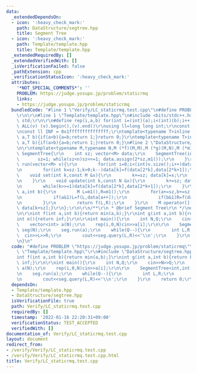 ```yaml
---
data:
  _extendedDependsOn:
  - icon: ':heavy_check_mark:'
    path: DataStructure/segtree.hpp
    title: Segment Tree
  - icon: ':heavy_check_mark:'
    path: Template/template.hpp
    title: Template/template.hpp
  _extendedRequiredBy: []
  _extendedVerifiedWith: []
  _isVerificationFailed: false
  _pathExtension: cpp
  _verificationStatusIcon: ':heavy_check_mark:'
  attributes:
    '*NOT_SPECIAL_COMMENTS*': ''
    PROBLEM: https://judge.yosupo.jp/problem/staticrmq
    links:
    - https://judge.yosupo.jp/problem/staticrmq
  bundledCode: "#line 1 \"Verify/LC_staticrmq.test.cpp\"\n#define PROBLEM \"https://judge.yosupo.jp/problem/staticrmq\"\
    \r\n\r\n#line 1 \"Template/template.hpp\"\n#include <bits/stdc++.h>\r\nusing namespace\
    \ std;\r\n\r\n#define rep(i,a,b) for(int i=(int)(a);i<(int)(b);i++)\r\n#define\
    \ ALL(v) (v).begin(),(v).end()\r\nusing ll=long long int;\r\nconst int inf = 0x3fffffff;\r\
    \nconst ll INF = 0x1fffffffffffffff;\r\ntemplate<typename T>inline bool chmax(T&\
    \ a,T b){if(a<b){a=b;return 1;}return 0;}\r\ntemplate<typename T>inline bool chmin(T&\
    \ a,T b){if(a>b){a=b;return 1;}return 0;}\n#line 2 \"DataStructure/segtree.hpp\"\
    \n\r\ntemplate<typename M,typename N,M (*f)(M,M),M (*g)(M,N),M (*m1)()>struct\
    \ SegmentTree{\r\n    int sz; vector<M> data;\r\n    SegmentTree(int n){\r\n \
    \       sz=1; while(sz<n)sz<<=1; data.assign(2*sz,m1());\r\n    }\r\n    void\
    \ run(vector<M> v){\r\n        for(int i=0;i<(int)v.size();i++)data[i+sz]=v[i];\r\
    \n        for(int k=sz-1;k>0;k--)data[k]=f(data[2*k],data[2*k+1]);\r\n    }\r\n\
    \    void set(int k,const M &x){\r\n        k+=sz; data[k]=x;\r\n        while(k>>=1)data[k]=f(data[2*k],data[2*k+1]);\r\
    \n    }\r\n    void update(int k,const N &x){\r\n        k+=sz; data[k]=g(data[k],x);\r\
    \n        while(k>>=1)data[k]=f(data[2*k],data[2*k+1]);\r\n    }\r\n    M query(int\
    \ a,int b){\r\n        M L=m1(),R=m1();\r\n        for(a+=sz,b+=sz;a<b;a>>=1,b>>=1){\r\
    \n            if(a&1)L=f(L,data[a++]);\r\n            if(b&1)R=f(data[--b],R);\r\
    \n        }\r\n        return f(L,R);\r\n    }\r\n    M operator[](const int &k)const{return\
    \ data[k+sz];}\r\n};\r\n\r\n/**\r\n * @brief Segment Tree\r\n */\n#line 5 \"Verify/LC_staticrmq.test.cpp\"\
    \n\r\nint f(int a,int b){return min(a,b);}\r\nint g(int a,int b){return b;}\r\n\
    int e(){return inf;}\r\n\r\nint main(){\r\n    int N,Q;\r\n    cin>>N>>Q;\r\n\
    \    vector<int> a(N);\r\n    rep(i,0,N)cin>>a[i];\r\n\r\n    SegmentTree<int,int,f,g,e>\
    \ seg(N);\r\n    seg.run(a);\r\n    while(Q--){\r\n        int L,R;\r\n      \
    \  cin>>L>>R;\r\n        cout<<seg.query(L,R)<<'\\n';\r\n    }\r\n    return 0;\r\
    \n}\n"
  code: "#define PROBLEM \"https://judge.yosupo.jp/problem/staticrmq\"\r\n\r\n#include\
    \ \"Template/template.hpp\"\r\n#include \"DataStructure/segtree.hpp\"\r\n\r\n\
    int f(int a,int b){return min(a,b);}\r\nint g(int a,int b){return b;}\r\nint e(){return\
    \ inf;}\r\n\r\nint main(){\r\n    int N,Q;\r\n    cin>>N>>Q;\r\n    vector<int>\
    \ a(N);\r\n    rep(i,0,N)cin>>a[i];\r\n\r\n    SegmentTree<int,int,f,g,e> seg(N);\r\
    \n    seg.run(a);\r\n    while(Q--){\r\n        int L,R;\r\n        cin>>L>>R;\r\
    \n        cout<<seg.query(L,R)<<'\\n';\r\n    }\r\n    return 0;\r\n}"
  dependsOn:
  - Template/template.hpp
  - DataStructure/segtree.hpp
  isVerificationFile: true
  path: Verify/LC_staticrmq.test.cpp
  requiredBy: []
  timestamp: '2022-01-16 22:20:31+09:00'
  verificationStatus: TEST_ACCEPTED
  verifiedWith: []
documentation_of: Verify/LC_staticrmq.test.cpp
layout: document
redirect_from:
- /verify/Verify/LC_staticrmq.test.cpp
- /verify/Verify/LC_staticrmq.test.cpp.html
title: Verify/LC_staticrmq.test.cpp
---
```

